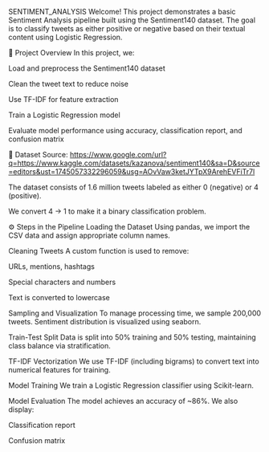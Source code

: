 SENTIMENT_ANALYSIS
Welcome! This project demonstrates a basic Sentiment Analysis pipeline built using the Sentiment140 dataset. The goal is to classify tweets as either positive or negative based on their textual content using Logistic Regression.

📌 Project Overview In this project, we:

Load and preprocess the Sentiment140 dataset

Clean the tweet text to reduce noise

Use TF-IDF for feature extraction

Train a Logistic Regression model

Evaluate model performance using accuracy, classification report, and confusion matrix

📁 Dataset Source: https://www.google.com/url?q=https://www.kaggle.com/datasets/kazanova/sentiment140&sa=D&source=editors&ust=1745057332296059&usg=AOvVaw3ketJYTpX9ArehEVFiTr7l

The dataset consists of 1.6 million tweets labeled as either 0 (negative) or 4 (positive).

We convert 4 → 1 to make it a binary classification problem.

⚙ Steps in the Pipeline Loading the Dataset Using pandas, we import the CSV data and assign appropriate column names.

Cleaning Tweets A custom function is used to remove:

URLs, mentions, hashtags

Special characters and numbers

Text is converted to lowercase

Sampling and Visualization To manage processing time, we sample 200,000 tweets. Sentiment distribution is visualized using seaborn.

Train-Test Split Data is split into 50% training and 50% testing, maintaining class balance via stratification.

TF-IDF Vectorization We use TF-IDF (including bigrams) to convert text into numerical features for training.

Model Training We train a Logistic Regression classifier using Scikit-learn.

Model Evaluation The model achieves an accuracy of ~86%. We also display:

Classification report

Confusion matrix
